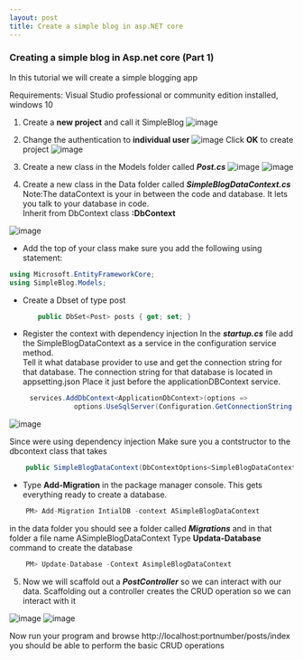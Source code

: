 ```yaml
---
layout: post
title: Create a simple blog in asp.NET core
---
```


### Creating a simple blog in Asp.net core (Part 1)

In this tutorial we will create a simple blogging app


Requirements: Visual Studio professional or community edition installed, windows 10


1. Create a **new project** and call it SimpleBlog
![image](../images/simpleblog/ScreenShot2016-10-03.png)

2. Change the authentication to **individual user** 
![image](../images/simpleblog/ScreenShot1.png)
Click **OK** to create project
![image](../images/simpleblog/ScreenShot2.png)

3. Create a new class in the Models folder called ***Post.cs***
![image](../images/simpleblog/ScreenShot3a.png)
![image](../images/simpleblog/ScreenShot3b.png)

4. Create a new class in the Data folder called ***SimpleBlogDataContext.cs***
Note:The dataContext  is your in between the code and database.  It lets you talk to your database in code.  
Inherit from DbContext class **:DbContext**

![image](../images/simpleblog/ScreenShot4.png)

  * Add the top of your class make sure you add the  following using statement:
```csharp
using Microsoft.EntityFrameworkCore;
using SimpleBlog.Models;
```

  * Create a Dbset of type post 
```csharp  
       public DbSet<Post> posts { get; set; } 
```

  * Register the context with dependency injection 
In the ***startup.cs*** file add the SimpleBlogDataContext as a service in the configuration service method.  
Tell it what database provider to use and get the connection string for that database.  The connection string for that database is located in appsetting.json
Place it just before the applicationDBContext service.  

```csharp
     services.AddDbContext<ApplicationDbContext>(options =>
                options.UseSqlServer(Configuration.GetConnectionString("DefaultConnection")));
```

![image](../images/simpleblog/ScreenShot4a.png)
 

Since were using dependency injection 
Make sure you a contstructor to the dbcontext class that takes 
```csharp
    public SimpleBlogDataContext(DbContextOptions<SimpleBlogDataContext> options) : base(options)
```

  *  Type **Add-Migration** in the package manager console.  This gets everything ready to create a database.  
```csharp
    PM> Add-Migration IntialDB -context ASimpleBlogDataContext
```
in the data folder you should see a folder called ***Migrations*** and in that folder a file name ASimpleBlogDataContext
Type **Updata-Database** command to create the database
```csharp
    PM> Update-Database -Context AsimpleBlogDataContext 
```

5.  Now we will scaffold out a ***PostController*** so we can interact with our data.  Scaffolding out a controller creates the CRUD operation so we can interact with it

![image](../images/simpleblog/ScreenShot5a.png)
![image](../images/simpleblog/ScreenShot5b.png)

Now run your program and browse http://localhost:portnumber/posts/index
you should be able to perform the basic CRUD operations







